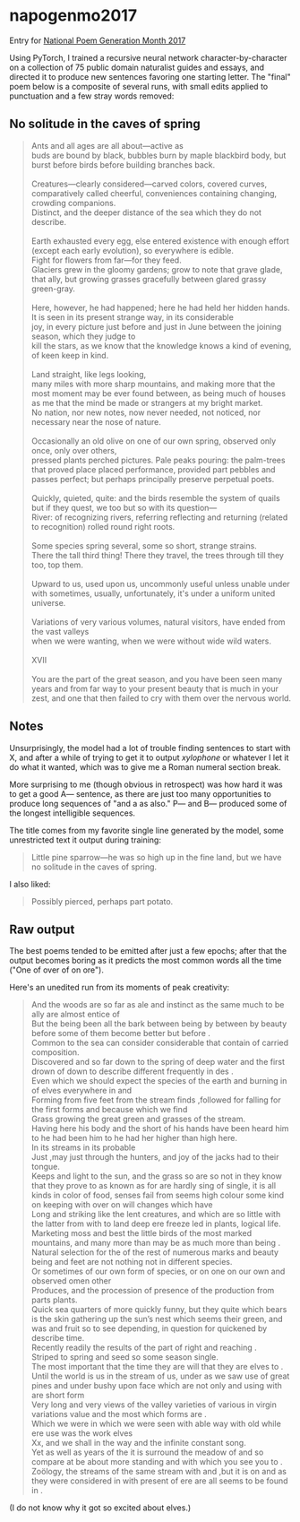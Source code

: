 # napogenmo2017
Entry for <a href="https://github.com/NaPoGenMo/NaPoGenMo2017/">National Poem Generation Month 2017</a>

Using PyTorch, I trained a recursive neural network character-by-character on a collection of 75 public domain naturalist guides and essays, and directed it to produce new sentences favoring one starting letter. The "final" poem below is a composite of several runs, with small edits applied to punctuation and a few stray words removed:

## No solitude in the caves of spring

<blockquote>
Ants and all ages are all about—active as<br/>
buds are bound by black, bubbles burn by maple blackbird body,
but burst before birds before building branches back.
<br/><br/>
Creatures—clearly considered—carved colors, covered curves,
comparatively called cheerful, conveniences containing changing, crowding companions.<br/>
Distinct, and the deeper distance of the sea which they do not describe.
<br/><br/>
Earth exhausted every egg, else entered existence with enough effort (except each early evolution), so everywhere is edible.<br/>
Fight for flowers from far—for they feed.<br/>
Glaciers grew in the gloomy gardens; grow to note that grave glade, that ally, but growing grasses gracefully between glared grassy green-gray.
<br/><br/>
Here, however, he had happened; here he had held her hidden hands.<br/>
It is seen in its present strange way, in its considerable<br/>
joy, in every picture just before and just in June between the joining season, which they judge to<br/>
kill the stars, as we know that the knowledge knows a kind of evening, of keen keep in kind.
<br/><br/>
Land straight, like legs looking,<br/>
many miles with more sharp mountains, and making more that the most moment may be ever found between, as being much of houses as me that the mind be made or strangers at my bright market.<br/>
No nation, nor new notes, now never needed, not noticed,  nor necessary near the nose of nature.
<br/><br/>
Occasionally an old olive on one of our own spring, observed only once, only over others,<br/>
pressed plants perched pictures. Pale peaks pouring: the palm-trees that proved place placed performance, provided part pebbles and passes perfect; but perhaps principally preserve perpetual poets.
<br/><br/>
Quickly, quieted, quite: and the birds resemble the system of quails but if they quest, we too but so with its question—<br/>
River: of recognizing rivers, referring reflecting and returning (related to recognition) rolled round right roots.
<br/><br/>
Some species spring several, some so short, strange strains.<br/>
There the tall third thing! There they travel, the trees through till they too, top them.
<br/><br/>
Upward to us, used upon us, uncommonly useful unless unable under with sometimes, usually, unfortunately, it's under a uniform united universe.
<br/><br/>
Variations of very various volumes, natural visitors, have ended from the vast valleys<br/>
when we were wanting, when we were without wide wild waters.
<br/><br/>
XVII
<br/><br/>
You are the part of the great season, and you have been seen many years and from  far way to your present beauty that is much in your<br/>
zest, and one that then failed to cry with them over the nervous world.
</blockquote>

## Notes

Unsurprisingly, the model had a lot of trouble finding sentences to start with X, and after a while of trying to get it to output _xylophone_ or whatever I let it do what it wanted, which was to give me a Roman numeral section break.

More surprising to me (though obvious in retrospect) was how hard it was to get a good A— sentence, as there are just too many opportunities to produce long sequences of "and a as also." P— and B— produced some of the longest intelligible sequences.

The title comes from my favorite single line generated by the model, some unrestricted text it output during training:

> Little pine sparrow—he was so high up in the fine land, but we have no solitude in the caves of spring.

I also liked:

> Possibly pierced, perhaps part potato.

## Raw output

The best poems tended to be emitted after just a few epochs; after that the output becomes boring as it predicts the most common words all the time ("One of over of on ore").

Here's an unedited run from its moments of peak creativity:

<blockquote>
And the woods are so far as ale and instinct as the same much to be ally are almost entice of<br/>
But the being been all the bark between being by between by beauty before some of them become better but before .<br/>
Common to the sea can consider considerable that contain of carried composition.<br/>
Discovered and so far down to the spring of deep water and the first drown of down to describe different frequently in des .<br/>
Even which we should expect the species of the earth and burning in of elves everywhere in and<br/>
Forming from five feet from the stream finds ,followed for falling for the first forms and because which we find<br/>
Grass growing the great green and grasses of the stream.<br/>
Having here his body and the short of his hands have been heard him to he had been him to he had her higher than high here.<br/>
In its streams in its probable<br/>
Just ,may just through the hunters, and joy of the jacks had to their tongue.<br/>
Keeps and light to the sun, and the grass so are so not in they know that they prove to as known as for are hardly sing of single, it is all kinds in color of food, senses fail from seems high colour some kind on keeping with over on will changes which have<br/>
Long and striking like the lent creatures, and which are so little with the latter from with to land deep ere freeze led in plants, logical life.<br/>
Marketing moss and best the little birds of the most marked mountains, and many more than may be as much more than being .<br/>
Natural selection for the of the rest of numerous marks and beauty being and feet are not nothing not in different species.<br/>
Or sometimes of our own form of species, or on one on our own and observed omen other<br/>
Produces, and the procession of presence of the production from parts plants.<br/>
Quick sea quarters of more quickly funny, but they quite which bears is the skin gathering up the sun’s nest which seems their green, and was and fruit so to see depending, in question for quickened by describe time.<br/>
Recently readily the results of the part of right and reaching .<br/>
Striped to spring and seed so some season single.<br/>
The most important that the time they are will that they are elves to .<br/>
Until the world is us in the stream of us, under as we saw use of great pines and under bushy upon face which are not only and using with are short form<br/>
Very long and very views of the valley varieties of various in virgin variations value and the most which forms are .<br/>
Which we were in which we were seen with able way with old while ere use was the work elves<br/>
Xx, and we shall in the way and the infinite constant song.<br/>
Yet as well as years of the it is surround the meadow of and so compare at be about more standing and with which you see you to .<br/>
Zoölogy, the streams of the same stream with and ,but it is on and as they were considered in with present of ere are all seems to be found in .
</blockquote>

(I do not know why it got so excited about elves.)
